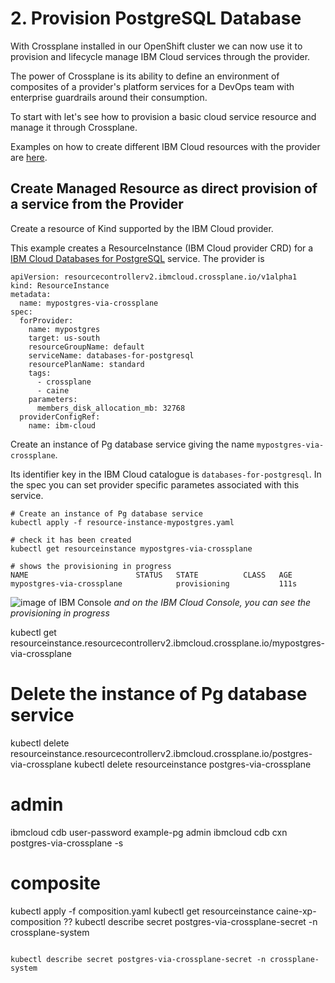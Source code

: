 # 2. Provision PostgreSQL Database
With Crossplane installed in our OpenShift cluster we can now use it to provision and lifecycle manage IBM Cloud services through the provider.

The power of Crossplane is its ability to define an environment of composites of a provider's platform services for a DevOps team with enterprise guardrails around their consumption.

To start with let's see how to provision a basic cloud service resource and manage it through Crossplane.

Examples on how to create different IBM Cloud resources with the provider are [here](https://github.com/crossplane-contrib/provider-ibm-cloud/tree/master/examples).

## Create Managed Resource as direct provision of a service from the Provider
Create a resource of Kind supported by the IBM Cloud provider.

This example creates a ResourceInstance (IBM Cloud provider CRD) for a [IBM Cloud Databases for PostgreSQL](https://cloud.ibm.com/docs/databases-for-postgresql?topic=databases-for-postgresql-getting-started) service. The provider is 

```
apiVersion: resourcecontrollerv2.ibmcloud.crossplane.io/v1alpha1
kind: ResourceInstance
metadata:
  name: mypostgres-via-crossplane
spec:
  forProvider:
    name: mypostgres
    target: us-south
    resourceGroupName: default
    serviceName: databases-for-postgresql
    resourcePlanName: standard
    tags:
      - crossplane
      - caine
    parameters:
      members_disk_allocation_mb: 32768
  providerConfigRef:
    name: ibm-cloud
```

Create an instance of Pg database service giving the name `mypostgres-via-crossplane`. 

Its identifier key in the IBM Cloud catalogue is `databases-for-postgresql`. In the spec you can set provider specific parametes associated with this service.

```
# Create an instance of Pg database service
kubectl apply -f resource-instance-mypostgres.yaml

# check it has been created
kubectl get resourceinstance mypostgres-via-crossplane

# shows the provisioning in progress
NAME                        STATUS   STATE          CLASS   AGE
mypostgres-via-crossplane            provisioning           111s
```

![image of IBM Console](assets/pg-provision.gif)
*and on the IBM Cloud Console, you can see the provisioning in progress*

kubectl get resourceinstance.resourcecontrollerv2.ibmcloud.crossplane.io/mypostgres-via-crossplane

# Delete the instance of Pg database service
kubectl delete resourceinstance.resourcecontrollerv2.ibmcloud.crossplane.io/postgres-via-crossplane
kubectl delete resourceinstance postgres-via-crossplane

# admin
ibmcloud cdb user-password example-pg admin <newpassword>
ibmcloud cdb cxn postgres-via-crossplane -s

# composite
kubectl apply -f composition.yaml
kubectl get resourceinstance caine-xp-composition
?? kubectl describe secret postgres-via-crossplane-secret -n crossplane-system
```

kubectl describe secret postgres-via-crossplane-secret -n crossplane-system



